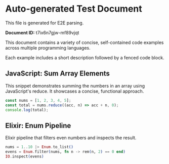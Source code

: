 # Auto-generated Test Document

This file is generated for E2E parsing.

**Document ID:** t7ix6n7gjw-mf89vjqt

This document contains a variety of concise, self-contained code examples across multiple programming languages.

Each example includes a short description followed by a fenced code block.

## JavaScript: Sum Array Elements

This snippet demonstrates summing the numbers in an array using JavaScript's reduce. It showcases a concise, functional approach.

```javascript
const nums = [1, 2, 3, 4, 5];
const total = nums.reduce((acc, n) => acc + n, 0);
console.log(total);
```


## Elixir: Enum Pipeline

Elixir pipeline that filters even numbers and inspects the result.

```elixir
nums = 1..10 |> Enum.to_list()
evens = Enum.filter(nums, fn n -> rem(n, 2) == 0 end)
IO.inspect(evens)
```


